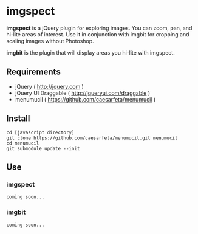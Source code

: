 # imgspect
**imgspect** is a jQuery plugin for exploring images.  You can zoom, pan, and hi-lite areas of interest.  Use it in conjunction with imgbit for cropping and scaling images without Photoshop.

**imgbit** is the plugin that will display areas you hi-lite with imgspect.

## Requirements
* jQuery ( http://jquery.com )
* jQuery UI Draggable ( http://jqueryui.com/draggable )
* menumucil ( https://github.com/caesarfeta/menumucil )

## Install
	cd [javascript directory]
	git clone https://github.com/caesarfeta/menumucil.git menumucil
	cd menumucil
	git submodule update --init

## Use
### imgspect
	coming soon...

### imgbit
	coming soon...
